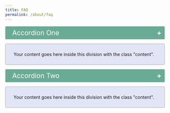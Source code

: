 ```yaml
---
title: FAQ
permalink: /about/faq
---
```

<style>

input {
    display: none;
}

label {
    display: block;    
    padding: 8px 22px;
    margin: 0 0 1px 0;
    cursor: pointer;
    background: #6AAB95;
    border-radius: 3px;
    color: #FFF;
    transition: ease .5s;
    font-size: 1.5em;
    position: relative;
}

label:hover {
    background: #4E8774;
}

label::after {
    content: '+';
    font-size: 22px;
    font-weight: bold;
    position: absolute;
    right: 10px;
    top: 7px;
}

input:checked + label::after {
    content: '-';
    right: 14px;
    top: 7px;
}

.content {
    background: #E2E5F6;
    padding: 10px 25px;
    border: 1px solid #A7A7A7;
    margin: 0 0 1px 0;
    border-radius: 3px;
}

input + label + .content {
    display: none;
}

input:checked + label + .content {
    display: block;
}

</style>

<input type="checkbox" id="title1" /><label for="title1">Accordion One</label>
<div class="content">
<p>Your content goes here inside this division with the class "content".</p>
</div>

<input type="checkbox" id="title2" /><label for="title2">Accordion Two</label>
<div class="content">
<p>Your content goes here inside this division with the class "content".</p>
</div>

